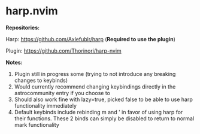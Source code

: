# harp.nvim

**Repositories:** 

Harp: https://github.com/Axlefublr/harp (**Required to use the plugin**)

Plugin: https://github.com/Thorinori/harp-nvim



**Notes:**
1. Plugin still in progress some (trying to not introduce any breaking changes to keybinds)
2. Would currently recommend changing keybindings directly in the astrocommunity entry if you choose to
3. Should also work fine with lazy=true, picked false to be able to use harp functionality immediately
4. Default keybinds include rebinding m and ' in favor of using harp for their functions. These 2 binds can simply be disabled to return to normal mark functionality
